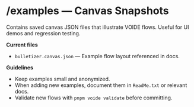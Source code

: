 # /examples — Canvas Snapshots

Contains saved canvas JSON files that illustrate VOIDE flows. Useful for UI
demos and regression testing.

**Current files**
- `bulletizer.canvas.json` — Example flow layout referenced in docs.

**Guidelines**
- Keep examples small and anonymized.
- When adding new examples, document them in `ReadMe.txt` or relevant docs.
- Validate new flows with `pnpm voide validate` before committing.
